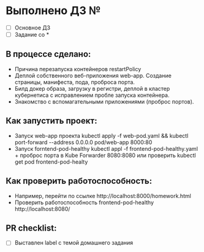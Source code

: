 # Выполнено ДЗ №

 - [ ] Основное ДЗ
 - [ ] Задание со *

## В процессе сделано:
 - Причина перезапуска контейнеров restartPolicy
 - Деплой собственного веб-приложения web-app. Создание страницы, манифеста, пода, проброса порта.
 - Билд докер образа, загрузку в регистри, деплой в кластер кубернетиса с исправлением пробле запуска контейнера.
 - Знакомство с вспомагательными приложениями (проброс портов).

## Как запустить проект:
 - Запуск web-app проекта kubectl apply -f web-pod.yaml && kubectl port-forward --address 0.0.0.0 pod/web-app 8000:80
 - Запуск forntend-pod-healthy kubectl appl -f frontend-pod-healthy.yaml + проброс порта в Kube Forwarder 8080:8080 или проверить kubectl get pod frontend-pod-healty 

## Как проверить работоспособность:
 - Например, перейти по ссылке http://localhost:8000/homework.html
 - Проверить работоспособность frontend-pod-healthy http://localhost:8080/

## PR checklist:
 - [ ] Выставлен label с темой домашнего задания